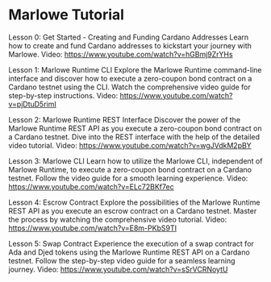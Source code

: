 # Marlowe Tutorial

Lesson 0: Get Started - Creating and Funding Cardano Addresses
Learn how to create and fund Cardano addresses to kickstart your journey with Marlowe.
Video: https://www.youtube.com/watch?v=hGBmj9ZrYHs

Lesson 1: Marlowe Runtime CLI
Explore the Marlowe Runtime command-line interface and discover how to execute a zero-coupon bond contract on a Cardano testnet using the CLI. Watch the comprehensive video guide for step-by-step instructions.
Video: https://www.youtube.com/watch?v=pjDtuD5rimI

Lesson 2: Marlowe Runtime REST Interface
Discover the power of the Marlowe Runtime REST API as you execute a zero-coupon bond contract on a Cardano testnet. Dive into the REST interface with the help of the detailed video tutorial.
Video: https://www.youtube.com/watch?v=wgJVdkM2pBY

Lesson 3: Marlowe CLI
Learn how to utilize the Marlowe CLI, independent of Marlowe Runtime, to execute a zero-coupon bond contract on a Cardano testnet. Follow the video guide for a smooth learning experience.
Video: https://www.youtube.com/watch?v=ELc72BKf7ec

Lesson 4: Escrow Contract
Explore the possibilities of the Marlowe Runtime REST API as you execute an escrow contract on a Cardano testnet. Master the process by watching the comprehensive video tutorial.
Video: https://www.youtube.com/watch?v=E8m-PKbS9TI

Lesson 5: Swap Contract
Experience the execution of a swap contract for Ada and Djed tokens using the Marlowe Runtime REST API on a Cardano testnet. Follow the step-by-step video guide for a seamless learning journey.
Video: https://www.youtube.com/watch?v=sSrVCRNoytU
